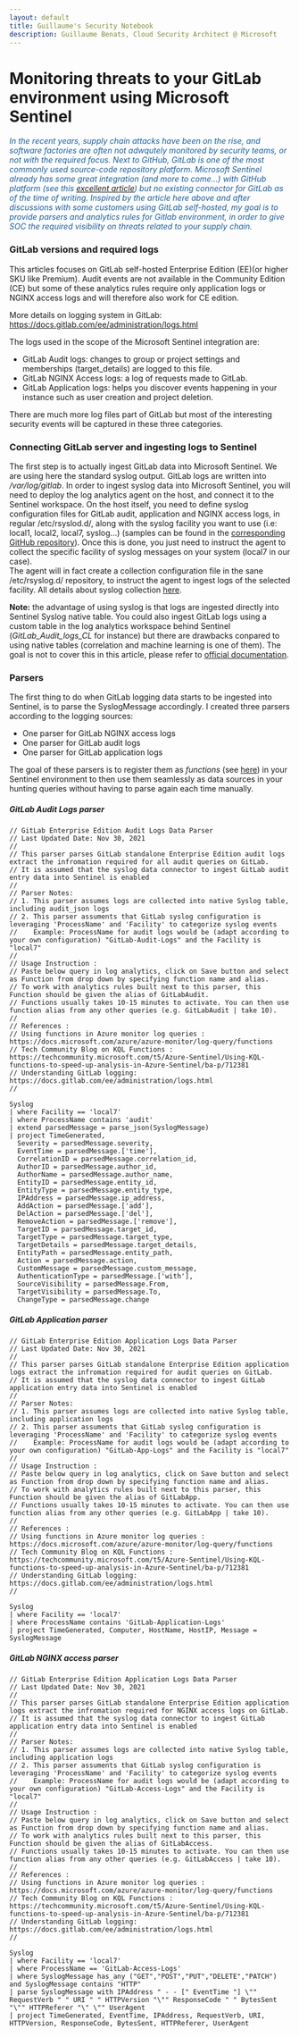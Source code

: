 ```yaml
---
layout: default
title: Guillaume's Security Notebook
description: Guillaume Benats, Cloud Security Architect @ Microsoft
---
```


# Monitoring threats to your GitLab environment using Microsoft Sentinel

<span style="color:#145DA0;">*In the recent years, supply chain attacks have been on the rise, and software factories are often not adwqutely monitored by security teams, or not with the required focus. Next to GitHub, GitLab is one of the most commonly used source-code repository platform. Microsoft Sentinel already has some great integration (and more to come...) with GitHub platform (see this <a href="https://techcommunity.microsoft.com/t5/microsoft-sentinel-blog/protecting-your-github-assets-with-azure-sentinel/ba-p/1457721">excellent article</a>) but no existing connector for GitLab as of the time of writing.
Inspired by the article here above and after discussions with some customers using GitLab self-hosted, my goal is to provide parsers and analytics rules for Gitlab environment, in order to give SOC the required visibility on threats related to your supply chain.*</span>

### GitLab versions and required logs

This articles focuses on GitLab self-hosted Enterprise Edition (EE)(or higher SKU like Premium). Audit events are not available in the Community Edition (CE) but some of these analytics rules require only application logs or NGINX access logs and will therefore also work for CE edition. 

More details on logging system in GitLab: https://docs.gitlab.com/ee/administration/logs.html

The logs used in the scope of the Microsoft Sentinel integration are:
- GitLab Audit logs: changes to group or project settings and memberships (target_details) are logged to this file.
- GitLab NGINX Access logs: a log of requests made to GitLab.
- GitLab Application logs: helps you discover events happening in your instance such as user creation and project deletion.

There are much more log files part of GitLab but most of the interesting security events will be captured in these three categories. 

### Connecting GitLab server and ingesting logs to Sentinel

The first step is to actually ingest GitLab data into Microsoft Sentinel. We are using here the standard syslog output. GitLab logs are written into */var/log/gitlab*. 
In order to ingest syslog data into Microsoft Sentinel, you will need to deploy the log analytics agent on the host, and connect it to the Sentinel workspace. 
On the host itself, you need to define syslog configuration files for GitLab audit, application and NGINX access logs, in regular /etc/rsyslod.d/, along with the syslog facility you want to use (i.e: local1, local2, local7, syslog...) (samples can be found in the [corresponding GitHub repository](test)). Once this is done, you just need to instruct the agent to collect the specific facility of syslog messages on your system (local7 in our case). <br />
The agent will in fact create a collection configuration file in the sane /etc/rsyslog.d/ repository, to instruct the agent to ingest logs of the selected facility.
All details about syslog collection [here](https://docs.microsoft.com/en-us/azure/sentinel/connect-syslog).

**Note:** the advantage of using syslog is that logs are ingested directly into Sentinel Syslog native table. You could also ingest GitLab logs using a custom table in the log analytics workspace behind Sentinel (*GitLab_Audit_logs_CL* for instance) but there are drawbacks conpared to using native tables (correlation and machine learning is one of them). The goal is not to cover this in this article, please refer to [official documentation](https://docs.microsoft.com/en-us/azure/sentinel/connect-data-sources).

### Parsers

The first thing to do when GitLab logging data starts to be ingested into Sentinel, is to parse the SyslogMessage accordingly.
I created three parsers according to the logging sources:
- One parser for GitLab NGINX access logs
- One parser for GitLab audit logs
- One parser for GitLab application logs

The goal of these parsers is to register them as *functions* (see [here](https://docs.microsoft.com/en-us/azure/sentinel/connect-azure-functions-template?tabs=ARM)) in your Sentinel environment to then use them seamlessly as data sources in your hunting queries without having to parse again each time manually. 

##### GitLab Audit Logs parser

```
// GitLab Enterprise Edition Audit Logs Data Parser
// Last Updated Date: Nov 30, 2021
//
// This parser parses GitLab standalone Enterprise Edition audit logs extract the infromation required for all audit queries on GitLab. 
// It is assumed that the syslog data connector to ingest GitLab audit entry data into Sentinel is enabled
//
// Parser Notes:
// 1. This parser assumes logs are collected into native Syslog table, including audit_json logs
// 2. This parser assuments that GitLab syslog configuration is leveraging 'ProcessName' and 'Facility' to categorize syslog events
//    Example: ProcessName for audit logs would be (adapt according to your own configuration) "GitLab-Audit-Logs" and the Facility is "local7"
//
// Usage Instruction : 
// Paste below query in log analytics, click on Save button and select as Function from drop down by specifying function name and alias. 
// To work with analytics rules built next to this parser, this Function should be given the alias of GitLabAudit.
// Functions usually takes 10-15 minutes to activate. You can then use function alias from any other queries (e.g. GitLabAudit | take 10).
//
// References : 
// Using functions in Azure monitor log queries : https://docs.microsoft.com/azure/azure-monitor/log-query/functions
// Tech Community Blog on KQL Functions : https://techcommunity.microsoft.com/t5/Azure-Sentinel/Using-KQL-functions-to-speed-up-analysis-in-Azure-Sentinel/ba-p/712381
// Understanding GitLab logging: https://docs.gitlab.com/ee/administration/logs.html
//

Syslog
| where Facility == 'local7'
| where ProcessName contains 'audit'
| extend parsedMessage = parse_json(SyslogMessage)
| project TimeGenerated, 
  Severity = parsedMessage.severity,
  EventTime = parsedMessage.['time'],
  CorrelationID = parsedMessage.correlation_id,
  AuthorID = parsedMessage.author_id,
  AuthorName = parsedMessage.author_name,
  EntityID = parsedMessage.entity_id,
  EntityType = parsedMessage.entity_type,
  IPAddress = parsedMessage.ip_address,
  AddAction = parsedMessage.['add'],
  DelAction = parsedMessage.['del'],
  RemoveAction = parsedMessage.['remove'],
  TargetID = parsedMessage.target_id,
  TargetType = parsedMessage.target_type,
  TargetDetails = parsedMessage.target_details,
  EntityPath = parsedMessage.entity_path,
  Action = parsedMessage.action,
  CustomMessage = parsedMessage.custom_message,
  AuthenticationType = parsedMessage.['with'],
  SourceVisibility = parsedMessage.From,
  TargetVisibility = parsedMessage.To,
  ChangeType = parsedMessage.change
```

##### GitLab Application parser

```
// GitLab Enterprise Edition Application Logs Data Parser
// Last Updated Date: Nov 30, 2021
//
// This parser parses GitLab standalone Enterprise Edition application logs extract the infromation required for audit queries on GitLab. 
// It is assumed that the syslog data connector to ingest GitLab application entry data into Sentinel is enabled
//
// Parser Notes:
// 1. This parser assumes logs are collected into native Syslog table, including application logs
// 2. This parser assuments that GitLab syslog configuration is leveraging 'ProcessName' and 'Facility' to categorize syslog events
//    Example: ProcessName for audit logs would be (adapt according to your own configuration) "GitLab-App-Logs" and the Facility is "local7"
//
// Usage Instruction : 
// Paste below query in log analytics, click on Save button and select as Function from drop down by specifying function name and alias. 
// To work with analytics rules built next to this parser, this Function should be given the alias of GitLabApp.
// Functions usually takes 10-15 minutes to activate. You can then use function alias from any other queries (e.g. GitLabApp | take 10).
//
// References : 
// Using functions in Azure monitor log queries : https://docs.microsoft.com/azure/azure-monitor/log-query/functions
// Tech Community Blog on KQL Functions : https://techcommunity.microsoft.com/t5/Azure-Sentinel/Using-KQL-functions-to-speed-up-analysis-in-Azure-Sentinel/ba-p/712381
// Understanding GitLab logging: https://docs.gitlab.com/ee/administration/logs.html
//

Syslog
| where Facility == 'local7'
| where ProcessName contains 'GitLab-Application-Logs'
| project TimeGenerated, Computer, HostName, HostIP, Message = SyslogMessage
```

##### GitLab NGINX access parser

```
// GitLab Enterprise Edition Application Logs Data Parser
// Last Updated Date: Nov 30, 2021
//
// This parser parses GitLab standalone Enterprise Edition application logs extract the infromation required for NGINX access logs on GitLab. 
// It is assumed that the syslog data connector to ingest GitLab application entry data into Sentinel is enabled
//
// Parser Notes:
// 1. This parser assumes logs are collected into native Syslog table, including application logs
// 2. This parser assuments that GitLab syslog configuration is leveraging 'ProcessName' and 'Facility' to categorize syslog events
//    Example: ProcessName for audit logs would be (adapt according to your own configuration) "GitLab-Access-Logs" and the Facility is "local7"
//
// Usage Instruction : 
// Paste below query in log analytics, click on Save button and select as Function from drop down by specifying function name and alias. 
// To work with analytics rules built next to this parser, this Function should be given the alias of GitLabAccess.
// Functions usually takes 10-15 minutes to activate. You can then use function alias from any other queries (e.g. GitLabAccess | take 10).
//
// References : 
// Using functions in Azure monitor log queries : https://docs.microsoft.com/azure/azure-monitor/log-query/functions
// Tech Community Blog on KQL Functions : https://techcommunity.microsoft.com/t5/Azure-Sentinel/Using-KQL-functions-to-speed-up-analysis-in-Azure-Sentinel/ba-p/712381
// Understanding GitLab logging: https://docs.gitlab.com/ee/administration/logs.html
//

Syslog
| where Facility == 'local7'
| where ProcessName == 'GitLab-Access-Logs'
| where SyslogMessage has_any ("GET","POST","PUT","DELETE","PATCH") and SyslogMessage contains "HTTP"
| parse SyslogMessage with IPAddress " - - [" EventTime "] \"" RequestVerb " " URI " " HTTPVersion "\"" ResponseCode " " BytesSent "\"" HTTPReferer "\" \"" UserAgent
| project TimeGenerated, EventTime, IPAddress, RequestVerb, URI, HTTPVersion, ResponseCode, BytesSent, HTTPReferer, UserAgent
```
